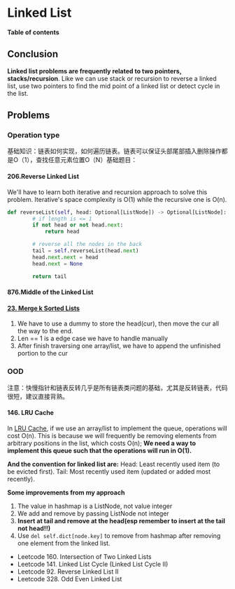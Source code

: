# Linked List

**Table of contents**



## Conclusion

**Linked list problems are frequently related to two pointers, stacks/recursion**. Like we can use stack or recursion to reverse a linked list, use two pointers to find the mid point of a linked list or detect cycle in the list.



## Problems

### Operation type
基础知识：链表如何实现，如何遍历链表。链表可以保证头部尾部插入删除操作都是O（1），查找任意元素位置O（N）基础题目：
#### 206.Reverse Linked List

We'll have to learn both iterative and recursion approach to solve this problem. Iterative's space complexity is O(1) while the recursive one is O(n).

```python
def reverseList(self, head: Optional[ListNode]) -> Optional[ListNode]:
        # if length is <= 1
        if not head or not head.next:
            return head

        # reverse all the nodes in the back
        tail = self.reverseList(head.next)
        head.next.next = head
        head.next = None

        return tail
```



#### 876.Middle of the Linked List

#### [23. Merge k Sorted Lists](https://leetcode.com/problems/merge-k-sorted-lists/)

1. We have to use a dummy to store the head(cur), then move the cur all the way to the end.
2. Len == 1 is a edge case we have to handle manually
3. After finish traversing one array/list, we have to append the unfinished portion to the cur



### OOD

注意：快慢指针和链表反转几乎是所有链表类问题的基础，尤其是反转链表，代码很短，建议直接背熟。
#### 146. LRU Cache
In [LRU Cache](./lru_cache.py), if we use an array/list to implement the queue, operations will cost O(n). This is because we will frequently be removing elements from arbitrary positions in the list, which costs O(n); **We need a way to implement this queue such that the operations will run in O(1).**

**And the convention for linked list are:**
Head: Least recently used item (to be evicted first).
Tail: Most recently used item (updated or added most recently).

**Some improvements from my approach**
1. The value in hashmap is a ListNode, not value integer
2. We add and remove by passing ListNode not integer
3. **Insert at tail and remove at the head(esp remember to insert at the tail not head!!)**
4. Use `del self.dict[node.key]` to remove from hashmap after removing one element from the linked list.


- Leetcode 160. Intersection of Two Linked Lists
- Leetcode 141. Linked List Cycle (Linked List Cycle II)
- Leetcode 92. Reverse Linked List II
- Leetcode 328. Odd Even Linked List

